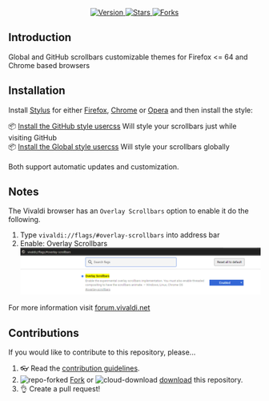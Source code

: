 <p align="center">
  <a href="https://github.com/StylishThemes/Overlay-Scrollbars/tags">
    <img src="https://img.shields.io/github/tag/StylishThemes/Overlay-Scrollbars.svg?label=version&style=flat" alt="Version">
  </a>
  <a href="https://github.com/StylishThemes/Overlay-Scrollbars/stargazers">
    <img src="http://github-svg-buttons.herokuapp.com/star.svg?user=StylishThemes&repo=Overlay-Scrollbars&style=flat&background=007ec6" alt="Stars">
  </a>
  <a href="https://github.com/StylishThemes/Overlay-Scrollbars/network">
    <img src="https://img.shields.io/github/forks/StylishThemes/Overlay-Scrollbars.svg?style=flat" alt="Forks">
  </a>
</p>

## Introduction

Global and GitHub scrollbars customizable themes for Firefox <= 64 and Chrome based browsers

## Installation

Install [Stylus](https://add0n.com/stylus.html) for either [Firefox](https://addons.mozilla.org/en-US/firefox/addon/styl-us/), [Chrome](https://chrome.google.com/webstore/detail/stylus/clngdbkpkpeebahjckkjfobafhncgmne) or [Opera](https://addons.opera.com/en-gb/extensions/details/stylus/) and then install the style:

📦 [Install the GitHub style usercss](https://raw.githubusercontent.com/StylishThemes/Overlay-Scrollbars/master/github-overlay-scrollbars.user.css) Will style your scrollbars just while visiting GitHub<br>
📦 [Install the Global style usercss](https://raw.githubusercontent.com/StylishThemes/Overlay-Scrollbars/master/global-overlay-scrollbars.user.css) Will style your scrollbars globally<br>
<br>
Both support automatic updates and customization.<br>

## Notes

The Vivaldi browser has an `Overlay Scrollbars` option to enable it do the following.

1. Type `vivaldi://flags/#overlay-scrollbars` into address bar
2. Enable: Overlay Scrollbars
![capture](./images/vivaldi.png)

For more information visit [forum.vivaldi.net](https://forum.vivaldi.net/topic/21914/how-to-mod-webpage-scrollbar-with-custom-css/11)

## Contributions

If you would like to contribute to this repository, please...

1. 👓 Read the [contribution guidelines](./.github/CONTRIBUTING.md).
1. ![repo-forked](https://user-images.githubusercontent.com/136959/42383736-c4cb0db8-80fd-11e8-91ca-12bae108bccc.png) [Fork](https://github.com/StylishThemes/Overlay-Scrollbars/fork) or ![cloud-download](https://user-images.githubusercontent.com/136959/42401932-9ee9cae0-813d-11e8-8691-16e29a85d3b9.png) [download](https://github.com/StylishThemes/Overlay-Scrollbars/archive/master.zip) this repository.
1. 👌 Create a pull request!
